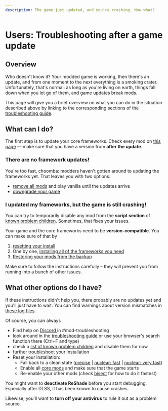 ```yaml
---
description: The game just updated, and you're crashing. Now what?
---
```


# Users: Troubleshooting after a game update

## Overview

Who doesn't know it? Your modded game is working, then there's an update, and from one moment to the next everything is a smoking crater. Unfortunately, that's normal: as long as you're living on earth, things fall down when you let go of them, and game updates break mods.&#x20;

This page will give you a brief overview on what you can do in the situation described above by linking to the corresponding sections of the [troubleshooting guide](../../modding-know-how/user-guide-troubleshooting/).

## What can I do?

The first step is to update your core frameworks. Check every mod on [this page](../../modding-know-how/core-mods-explained/) — make sure that you have a version from **after the update**.

### There are no framework updates!

You're too fast, choomba: modders haven't gotten around to updating the frameworks yet. That leaves you with two options:

* [remove all mods](users-troubleshooting-after-a-game-update.md#i-have-another-problem-that-isnt-on-this-list) and play vanilla until the updates arrive
* [downgrade your game](../users-modding-cyberpunk-2077/users-downgrading-preventing-auto-updates.md#downgrading)

### I updated my frameworks, but the game is still crashing!


You can try to temporarily disable any mod from the **script section** of[ known problem children](../../modding-know-how/user-guide-troubleshooting/#finding-the-broken-mod-known-problem-children). Sometimes, that fixes your issues.


Your game and the core frameworks need to be **version-compatible**. You can make sure of that by

1. [resetting your install](../../modding-know-how/user-guide-troubleshooting/#is-there-a-shortcut)
2. One by one, [installing all of the frameworks you need](../../modding-know-how/user-guide-troubleshooting/#a-fresh-install-starting-from-scratch)
3. [Restoring your mods from the backup](../../modding-know-how/user-guide-troubleshooting/#adding-back-your-mods)


Make sure to follow the instructions carefully – they will prevent you from running into a bunch of other issues.&#x20;


## What other options do I have?

If these instructions didn't help you, there probably are no updates yet and you'll just have to wait. You can find warnings about version mismatches in [these log files](../users-modding-cyberpunk-2077/finding-and-reading-log-files.md#a-list-of-framework-logfiles).

Of course, you can always

* Find help on [Discord ](https://discord.gg/redmodding)in #mod-troubleshooting
* look around in the [troubleshooting guide](../../modding-know-how/user-guide-troubleshooting/) or use your browser's search function there (Ctrl+F and type)
* check a [list of known problem children](../../modding-know-how/user-guide-troubleshooting/#finding-the-broken-mod-known-problem-children) and disable them for now
* [further troubleshoot](../../modding-know-how/user-guide-troubleshooting/#game-doesnt-start-there-is-an-error-arbout-scripts) your installation
* Reset your installation:
  * Fall back to a clean state ([precise](../../modding-know-how/user-guide-troubleshooting/#is-there-a-shortcut) | [nuclear: fast](../../modding-know-how/user-guide-troubleshooting/#the-nuclear-option-a-clean-install) | [nuclear: very fast](../../modding-know-how/user-guide-troubleshooting/#modular-minimal-download-download-less-than-1gb))
  * Enable all [core mods](users-troubleshooting-after-a-game-update.md#starting-from-scratch) and make sure that the game starts
  * Re-enable your other mods (check [bisect](users-troubleshooting-after-a-game-update.md#finding-the-broken-mod-bisecting) for how to do it fastest)


You might want to **deactivate ReShade** before you start debugging. Especially after DLSS, it has been known to cause crashes.

Likewise, you'll want to **turn off your antivirus** to rule it out as a problem source.

